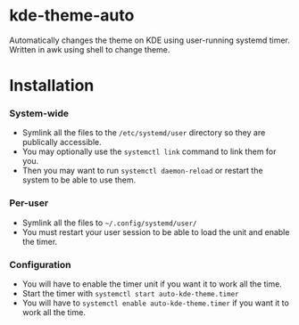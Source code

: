 # kde-theme-auto
Automatically changes the theme on KDE using user-running systemd timer.
Written in awk using shell to change theme.

# Installation
### System-wide
* Symlink all the files to the `/etc/systemd/user` directory so they are publically accessible.
* You may optionally use the `systemctl link` command to link them for you.
* Then you may want to run `systemctl daemon-reload` or restart the system to be able to use them.

### Per-user
* Symlink all the files to `~/.config/systemd/user/`
* You must restart your user session to be able to load the unit and enable the timer.

### Configuration
* You will have to enable the timer unit if you want it to work all the time.
* Start the timer with `systemctl start auto-kde-theme.timer`
* You will have to `systemctl enable auto-kde-theme.timer` if you want it to work all the time.
